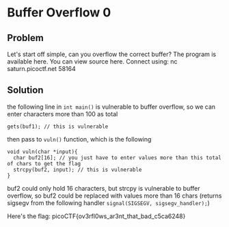 # Buffer Overflow 0

## Problem

Let's start off simple, can you overflow the correct buffer? The program is available here. You can view source here. Connect using: nc saturn.picoctf.net 58164

## Solution

the following line in `int main()` is vulnerable to buffer overflow, so we can enter characters more than 100 as total

`gets(buf1); // this is vulnerable`

then pass to `vuln()` function, which is the following

```
void vuln(char *input){
  char buf2[16]; // you just have to enter values more than this total of chars to get the flag
  strcpy(buf2, input); // this is vulnerable
}
```

buf2 could only hold 16 characters, but strcpy is vulnerable to buffer overflow, so buf2 could be replaced with values more than 16 chars (returns sigsegv from the following handler `signal(SIGSEGV, sigsegv_handler);`)

Here's the flag: picoCTF{ov3rfl0ws_ar3nt_that_bad_c5ca6248}
